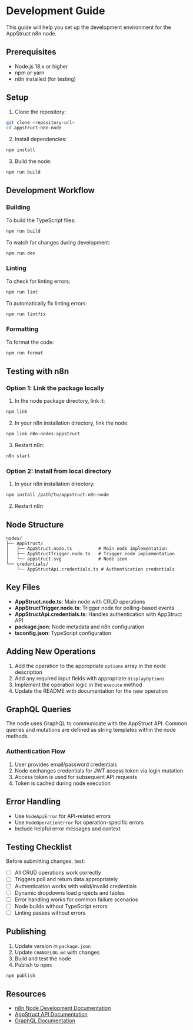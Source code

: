 # Development Guide

This guide will help you set up the development environment for the AppStruct n8n node.

## Prerequisites

- Node.js 18.x or higher
- npm or yarn
- n8n installed (for testing)

## Setup

1. Clone the repository:
```bash
git clone <repository-url>
cd appstruct-n8n-node
```

2. Install dependencies:
```bash
npm install
```

3. Build the node:
```bash
npm run build
```

## Development Workflow

### Building

To build the TypeScript files:
```bash
npm run build
```

To watch for changes during development:
```bash
npm run dev
```

### Linting

To check for linting errors:
```bash
npm run lint
```

To automatically fix linting errors:
```bash
npm run lintfix
```

### Formatting

To format the code:
```bash
npm run format
```

## Testing with n8n

### Option 1: Link the package locally

1. In the node package directory, link it:
```bash
npm link
```

2. In your n8n installation directory, link the node:
```bash
npm link n8n-nodes-appstruct
```

3. Restart n8n:
```bash
n8n start
```

### Option 2: Install from local directory

1. In your n8n installation directory:
```bash
npm install /path/to/appstruct-n8n-node
```

2. Restart n8n

## Node Structure

```
nodes/
├── AppStruct/
│   ├── AppStruct.node.ts          # Main node implementation
│   ├── AppStructTrigger.node.ts   # Trigger node implementation
│   └── appstruct.svg              # Node icon
└── credentials/
    └── AppStructApi.credentials.ts # Authentication credentials
```

## Key Files

- **AppStruct.node.ts**: Main node with CRUD operations
- **AppStructTrigger.node.ts**: Trigger node for polling-based events
- **AppStructApi.credentials.ts**: Handles authentication with AppStruct API
- **package.json**: Node metadata and n8n configuration
- **tsconfig.json**: TypeScript configuration

## Adding New Operations

1. Add the operation to the appropriate `options` array in the node description
2. Add any required input fields with appropriate `displayOptions`
3. Implement the operation logic in the `execute` method
4. Update the README with documentation for the new operation

## GraphQL Queries

The node uses GraphQL to communicate with the AppStruct API. Common queries and mutations are defined as string templates within the node methods.

### Authentication Flow

1. User provides email/password credentials
2. Node exchanges credentials for JWT access token via login mutation
3. Access token is used for subsequent API requests
4. Token is cached during node execution

## Error Handling

- Use `NodeApiError` for API-related errors
- Use `NodeOperationError` for operation-specific errors
- Include helpful error messages and context

## Testing Checklist

Before submitting changes, test:

- [ ] All CRUD operations work correctly
- [ ] Triggers poll and return data appropriately
- [ ] Authentication works with valid/invalid credentials
- [ ] Dynamic dropdowns load projects and tables
- [ ] Error handling works for common failure scenarios
- [ ] Node builds without TypeScript errors
- [ ] Linting passes without errors

## Publishing

1. Update version in `package.json`
2. Update `CHANGELOG.md` with changes
3. Build and test the node
4. Publish to npm:
```bash
npm publish
```

## Resources

- [n8n Node Development Documentation](https://docs.n8n.io/integrations/creating-nodes/)
- [AppStruct API Documentation](https://docs.appstruct.cloud)
- [GraphQL Documentation](https://graphql.org/)
